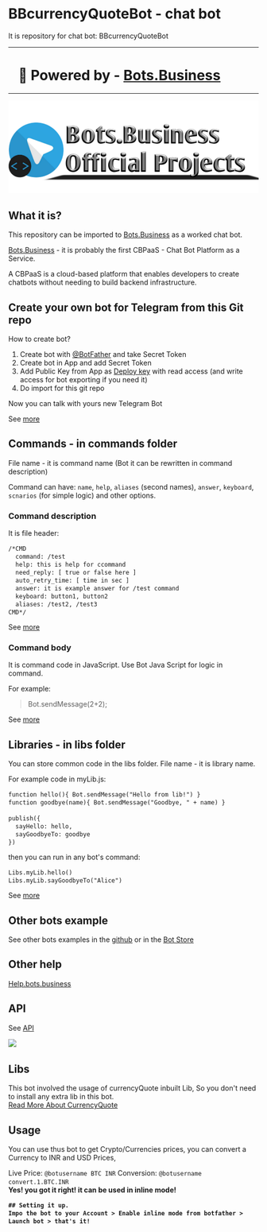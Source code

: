 # BBcurrencyQuoteBot - chat bot
It is repository for chat bot: BBcurrencyQuoteBot 
<hr>

# ⁪⁬⁮⁮           ⁪⁬⁮⁮           ⁪⁬⁮⁮     🎉 Powered by - [Bots.Business](https://Bots.Business)

<hr>

<p align="left"> <img src="https://github.com/Untoldhacker-Dev/pictoQue/blob/main/20211017_175229.png" alt="untoldhacker-dev" ; size = 1/> </p>



## What it is?
This repository can be imported to [Bots.Business](https://bots.business) as a worked chat bot.

[Bots.Business](https://bots.business) - it is probably the first CBPaaS - Chat Bot Platform as a Service.

A CBPaaS is a cloud-based platform that enables developers to create chatbots without needing to build backend infrastructure.

## Create your own bot for Telegram from this Git repo

How to create bot?
1. Create bot with [@BotFather](https://telegram.me/BotFather) and take Secret Token
2. Create bot in App and add Secret Token
3. Add Public Key from App as [Deploy key](https://developer.github.com/v3/guides/managing-deploy-keys/#deploy-keys) with read access (and write access for bot exporting if you need it)
4. Do import for this git repo

Now you can talk with yours new Telegram Bot

See [more](https://help.bots.business/getting-started)

## Commands - in commands folder
File name - it is command name (Bot it can be rewritten in command description)

Command can have: `name`, `help`, `aliases` (second names), `answer`, `keyboard`, `scnarios` (for simple logic) and other options.

### Command description
It is file header:

    /*CMD
      command: /test
      help: this is help for ccommand
      need_reply: [ true or false here ]
      auto_retry_time: [ time in sec ]
      answer: it is example answer for /test command
      keyboard: button1, button2
      aliases: /test2, /test3
    CMD*/

See [more](https://help.bots.business/commands)

### Command body
It is command code in JavaScript.
Use Bot Java Script for logic in command.

For example:
> Bot.sendMessage(2+2);

See [more](https://help.bots.business/scenarios-and-bjs)


## Libraries - in libs folder
You can store common code in the libs folder. File name - it is library name.

For example code in myLib.js:

    function hello(){ Bot.sendMessage("Hello from lib!") }
    function goodbye(name){ Bot.sendMessage("Goodbye, " + name) }

    publish({
      sayHello: hello,
      sayGoodbyeTo: goodbye
    })

then you can run in any bot's command:

    Libs.myLib.hello()
    Libs.myLib.sayGoodbyeTo("Alice")

See [more](https://help.bots.business/git/library)

## Other bots example
See other bots examples in the [github](https://github.com/bots-business?utf8=✓&tab=repositories&q=&type=public&language=javascript) or in the [Bot Store](https://bots.business/)


## Other help
[Help.bots.business](https://help.bots.business)

## API
See [API](https://api.bots.business/docs#/docs/summary)


![](https://bots.business/images/web-logo.png)


## Libs 
This bot involved the usage of currencyQuote inbuilt Lib, So you don't need to install any extra lib in this bot.
<br> [Read More About CurrencyQuote](https://help.bots.business/libs/lang)

## Usage
You can use thus bot to get Crypto/Currencies prices, you can convert a Currency to INR and USD Prices, 

Live Price: `@botusername BTC INR`
Conversion: `@botusername convert.1.BTC.INR`<br>
<b> Yes! you got it right! it can be used in inline mode! 
    
    ## Setting it up.
    Impo the bot to your Account > Enable inline mode from botfather > Launch bot > that's it!
